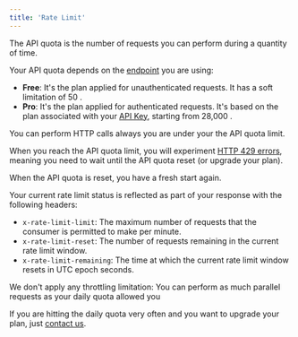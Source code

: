 ```yaml
---
title: 'Rate Limit'
---
```


The API quota is the number of requests you can perform during a quantity of time.

Your API quota depends on the [endpoint](/docs/api/basics/endpoint) you are using:

- **Free**: It's the plan applied for unauthenticated requests. It has a soft limitation of 50 <Label display='inline' children='reqs' suffix='/day' />.
- **Pro**: It's the plan applied for authenticated requests. It's based on the plan associated with your [API Key](/docs/api/basics/authentication), starting from 28,000 <Label display='inline' children='reqs' suffix='/month' />.

You can perform HTTP calls always you are under your the API quota limit.

When you reach the API quota limit, you will experiment [HTTP 429 errors](https://httpstatuses.com/429), meaning you need to wait until the API quota reset (or upgrade your plan).

When the API quota is reset, you have a fresh start again.

Your current rate limit status is reflected as part of your response with the following headers:

- `x-rate-limit-limit`: The maximum number of requests that the consumer is permitted to make per minute.
- `x-rate-limit-reset`: The number of requests remaining in the current rate limit window.
- `x-rate-limit-remaining`: The time at which the current rate limit window resets in UTC epoch seconds.

We don't apply any throttling limitation: You can perform as much parallel requests as your daily quota allowed you

If you are hitting the daily quota very often and you want to upgrade your plan, just [contact us](mailto:hello@microlink.io?subject=Rate%20Limit%3A%20Increment%20Quota&body=Hello%2C%20I%20want%20to%20upgrade%20my%20plan.%20Can%20you%20suggest%20me%20the%20plan%20that%20fit%20better%20my%20user%20case%3F%0A%0AThanks%20for%20all.).


